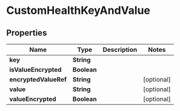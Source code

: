# CustomHealthKeyAndValue

## Properties
Name | Type | Description | Notes
------------ | ------------- | ------------- | -------------
**key** | **String** |  | 
**isValueEncrypted** | **Boolean** |  | 
**encryptedValueRef** | **String** |  |  [optional]
**value** | **String** |  |  [optional]
**valueEncrypted** | **Boolean** |  |  [optional]
